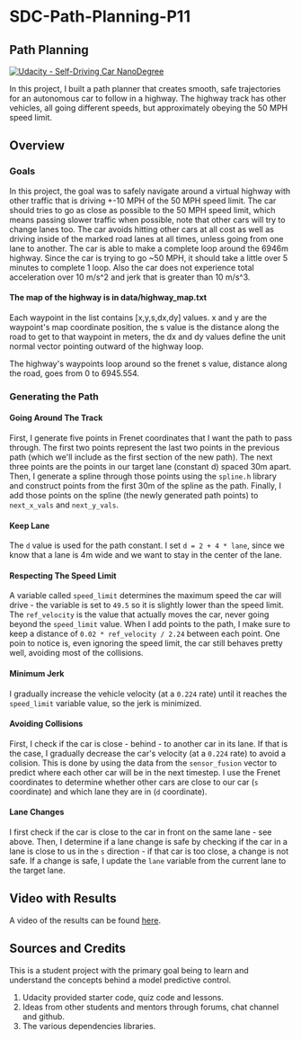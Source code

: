 # SDC-Path-Planning-P11

## Path Planning
[![Udacity - Self-Driving Car NanoDegree](https://s3.amazonaws.com/udacity-sdc/github/shield-carnd.svg)](http://www.udacity.com/drive)

In this project, I built a path planner that creates smooth, safe trajectories for an autonomous car to follow in a highway. The highway track has other vehicles, all going different speeds, but approximately obeying the 50 MPH speed limit.

## Overview 

### Goals
In this project, the goal was to safely navigate around a virtual highway with other traffic that is driving +-10 MPH of the 50 MPH speed limit. The car should tries to go as close as possible to the 50 MPH speed limit, which means passing slower traffic when possible, note that other cars will try to change lanes too. The car avoids hitting other cars at all cost as well as driving inside of the marked road lanes at all times, unless going from one lane to another. The car is able to make a complete loop around the 6946m highway. Since the car is trying to go ~50 MPH, it should take a little over 5 minutes to complete 1 loop. Also the car does not experience total acceleration over 10 m/s^2 and jerk that is greater than 10 m/s^3.

#### The map of the highway is in data/highway_map.txt
Each waypoint in the list contains  [x,y,s,dx,dy] values. x and y are the waypoint's map coordinate position, the s value is the distance along the road to get to that waypoint in meters, the dx and dy values define the unit normal vector pointing outward of the highway loop.

The highway's waypoints loop around so the frenet s value, distance along the road, goes from 0 to 6945.554.

### Generating the Path

#### Going Around The Track
First, I generate five points in Frenet coordinates that I want the path to pass through. The first two points represent the last two points in the previous path (which we'll include as the first section of the new path). The next three points are the points in our target lane (constant d) spaced 30m apart. Then, I generate a spline through those points using the `spline.h` library and construct points from the first 30m of the spline as the path. Finally, I add those points on the spline (the newly generated path points) to `next_x_vals` and `next_y_vals`.

#### Keep Lane
The `d` value is used for the path constant. I set `d = 2 + 4 * lane`, since we know that a lane is 4m wide and we want to stay in the center of the lane.

#### Respecting The Speed Limit
A variable called `speed_limit` determines the maximum speed the car will drive - the variable is set to `49.5` so it is slightly lower than the speed limit. The `ref_velocity` is the value that actually moves the car, never going beyond the `speed_limit` value. When I add points to the path, I make sure to keep a distance of `0.02 * ref_velocity / 2.24` between each point. One poin to notice is, even ignoring the speed limit, the car still behaves pretty well, avoiding most of the collisions.

#### Minimum Jerk
I gradually increase the vehicle velocity (at a `0.224` rate) until it reaches the `speed_limit` variable value, so the jerk is minimized.

#### Avoiding Collisions
First, I check if the car is close - behind - to another car in its lane. If that is the case, I gradually decrease the car's velocity (at a `0.224` rate) to avoid a colision. This is done by using the data from the `sensor_fusion` vector to predict where each other car will be in the next timestep. I use the Frenet coordinates to determine whether other cars are close to our car (`s` coordinate) and which lane they are in (`d` coordinate).

#### Lane Changes
I first check if the car is close to the car in front on the same lane - see above. Then, I determine if a lane change is safe by checking if the car in a lane is close to us in the `s` direction - if that car is too close, a change is not safe. If a change is safe, I update the `lane` variable from the current lane to the target lane.

## Video with Results

A video of the results can be found [here](https://youtu.be/USpCiaYH2Xo).

## Sources and Credits
This is a student project with the primary goal being to learn and understand the concepts behind a model predictive control. 

1. Udacity provided starter code, quiz code and lessons.
2. Ideas from other students and mentors through forums, chat channel and github.
3. The various dependencies libraries.
